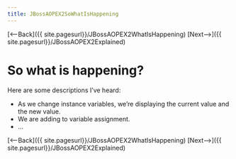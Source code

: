 ```yaml
---
title: JBossAOPEX2SoWhatIsHappening
---
```

[<--Back]({{ site.pagesurl}}/JBossAOPEX2WhatIsHappening) [Next-->]({{ site.pagesurl}}/JBossAOPEX2Explained)

# So what is happening?
Here are some descriptions I’ve heard:
* As we change instance variables, we’re displaying the current value and the new value.
* We are adding to variable assignment.
* ...

[<--Back]({{ site.pagesurl}}/JBossAOPEX2WhatIsHappening) [Next-->]({{ site.pagesurl}}/JBossAOPEX2Explained)

